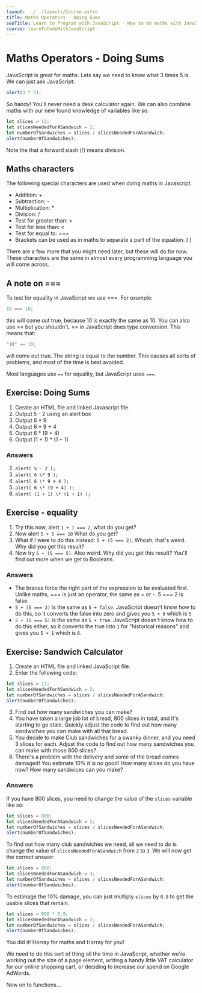 ```yaml
---
layout: ../../layouts/Course.astro
title: Maths Operators - Doing Sums
seoTitle: Learn to Program with JavaScript - How to do maths with JavaScript
course: learnToCodeWithJavaScript
---
```


# Maths Operators - Doing Sums

JavaScript is great for maths. Lets say we need to know what 3 times 5 is. We can just ask JavaScript:

```js
alert(3 * 5);
```

So handy! You'll never need a desk calculator again. We can also combine maths with our new found knowledge of variables like so:

```js
let slices = 12;
let slicesNeededForASandwich = 2;
let numberOfSandwiches = slices / slicesNeededForASandwich;
alert(numberOfSandwiches);
```

Note the that a forward slash (/) means division.

## Maths characters

The following special characters are used when doing maths in Javascript.

- Addition: +
- Subtraction: -
- Multiplication: \*
- Division: /
- Test for greater than: >
- Test for less than: <
- Test for equal to: ===
- Brackets can be used as in maths to separate a part of the equation. ( )

There are a few more that you might need later, but these will do for now. These characters are the same in almost every programming language you will come across.

<aside class="box">

## A note on ===

To test for equality in JavaScript we use ===. For example:

```js
10 === 10;
```

this will come out true, because 10 is exactly the same as 10. You can also use == but you shouldn't. == in JavaScript does type conversion. This means that:

```js
"10" == 10;
```

will come out true. The string is equal to the number. This causes all sorts of problems, and most of the time is best avoided.

Most languages use `==` for equality, but JavaScript uses `===`.

</aside>

<div class="exercise">

## Exercise: Doing Sums

1. Create an HTML file and linked Javascript file.
2. Output 5 - 2 using an alert box
3. Output 6 \* 9
4. Output 6 \* 9 + 4
5. Output 6 \* (9 + 4)
6. Output (1 + 1) \* (1 + 1)

### Answers

2. `alert( 5 - 2 );`
3. `alert( 6 \* 9 );`
4. `alert( 6 \* 9 + 4 );`
5. `alert( 6 \* (9 + 4) );`
6. `alert( (1 + 1) \* (1 + 1) );`

</div>

<div class="exercise">

## Exercise - equality

1. Try this now, alert `1 + 1 === 2`, what do you get?
2. Now alert `5 + 5 === 10` What do you get?
3. What if I were to do this instead: `5 + (5 === 2)`. Whoah, that's weird. Why did you get this result?
4. Now try `5 + (5 === 5)`. Also weird. Why did you get this result? You'll find out more when we get to Booleans.

### Answers

- The braces force the right part of the expression to be evaluated first. Unlike maths, === is just an operator, the same as + or -. 5 === 2 is false.
- `5 + (5 === 2)` is the same as `5 + false`. JavaScript doesn't know how to do this, so it converts the false into zero and gives you `5 + 0` which is `5`
- `5 + (5 === 5)` is the same as `5 + true`. JavaScript doesn't know how to do this either, so it converts the true into `1` for "historical reasons" and gives you `5 + 1` which is `6`.

</div>

<div class="exercise">

## Exercise: Sandwich Calculator

1. Create an HTML file and linked JavaScript file.
2. Enter the following code:

```js
let slices = 12;
let slicesNeededForASandwich = 2;
let numberOfSandwiches = slices / slicesNeededForASandwich;
alert(numberOfSandwiches);
```

3. Find out how many sandwiches you can make?
4. You have taken a large job lot of bread, 800 slices in total, and it's starting to go stale. Quickly adjust the code to find out how many sandwiches you can make with all that bread.
5. You decide to make Club sandwiches for a swanky dinner, and you need 3 slices for each. Adjust the code to find out how many sandwiches you can make with those 800 slices?
6. There's a problem with the delivery and some of the bread comes damaged! You estimate 10% it is no good! How many slices do you have now? How many sandwices can you make?

### Answers

If you have 800 slices, you need to change the value of the `slices` variable like so:

```js
let slices = 800;
let slicesNeededForASandwich = 2;
let numberOfSandwiches = slices / slicesNeededForASandwich;
alert(numberOfSandwiches);
```

To find out how many club sandwiches we need, all we need to do is change the value of `slicesNeededForASandwich` from `2` to `3`. We will now get the correct answer.

```js
let slices = 800;
let slicesNeededForASandwich = 3;
let numberOfSandwiches = slices / slicesNeededForASandwich;
alert(numberOfSandwiches);
```

To estimage the 10% damage, you can just multiply `slices` by `0.9` to get the usable slices that remain.

```js
let slices = 800 * 0.9;
let slicesNeededForASandwich = 3;
let numberOfSandwiches = slices / slicesNeededForASandwich;
alert(numberOfSandwiches);
```

</div>

You did it! Horray for maths and Horray for you!

We need to do this sort of thing all the time in JavaScript, whether we're working out the size of a page element, writing a handy little VAT calculator for our online shopping cart, or deciding to increase our spend on Google AdWords.

Now on to functions...
